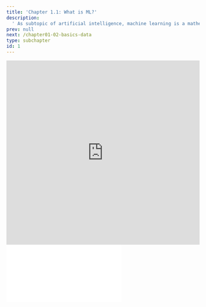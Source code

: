 ```yaml
---
title: 'Chapter 1.1: What is ML?'
description:
  ' As subtopic of artificial intelligence, machine learning is a mathematically well-defined discipline and usually constructs predictive or decision models from data, instead of explicitly programming them. In this section, you will see some typical examples of where machine learning is applied and the main directions of machine learning.'
prev: null
next: /chapter01-02-basics-data
type: subchapter
id: 1
---
```



<exercise id="1" title="Video Lecture">
<iframe width="100%" height="480" src="https://www.youtube.com/embed/T8KmTc1jZd0" frameborder="0" allow="accelerometer; autoplay; encrypted-media; gyroscope; picture-in-picture" allowfullscreen></iframe>
</exercise>


<exercise id="2" title="Slides">
<object data="pdfs/1/slides-basics-whatisml.pdf
" type="application/pdf" style="width:100%;height:480px">
    <embed src="pdfs/1/slides-basics-whatisml.pdf
" type="application/pdf" />
</object>
</exercise>

